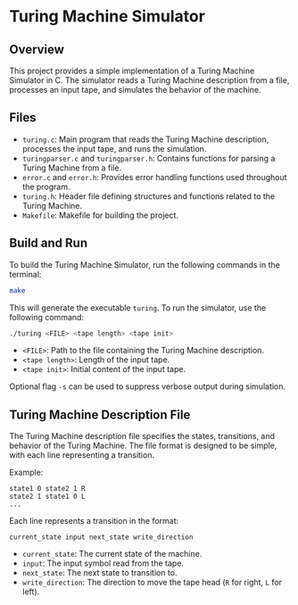 # Turing Machine Simulator

## Overview

This project provides a simple implementation of a Turing Machine Simulator in C. The simulator reads a Turing Machine description from a file, processes an input tape, and simulates the behavior of the machine.

## Files

- `turing.c`: Main program that reads the Turing Machine description, processes the input tape, and runs the simulation.
- `turingparser.c` and `turingparser.h`: Contains functions for parsing a Turing Machine from a file.
- `error.c` and `error.h`: Provides error handling functions used throughout the program.
- `turing.h`: Header file defining structures and functions related to the Turing Machine.
- `Makefile`: Makefile for building the project.

## Build and Run

To build the Turing Machine Simulator, run the following commands in the terminal:

```bash
make
```

This will generate the executable `turing`. To run the simulator, use the following command:

```bash
./turing <FILE> <tape length> <tape init>
```

- `<FILE>`: Path to the file containing the Turing Machine description.
- `<tape length>`: Length of the input tape.
- `<tape init>`: Initial content of the input tape.

Optional flag `-s` can be used to suppress verbose output during simulation.

## Turing Machine Description File

The Turing Machine description file specifies the states, transitions, and behavior of the Turing Machine. The file format is designed to be simple, with each line representing a transition.

Example:

```
state1 0 state2 1 R
state2 1 state1 0 L
...
```

Each line represents a transition in the format:

```
current_state input next_state write_direction
```

- `current_state`: The current state of the machine.
- `input`: The input symbol read from the tape.
- `next_state`: The next state to transition to.
- `write_direction`: The direction to move the tape head (`R` for right, `L` for left).
